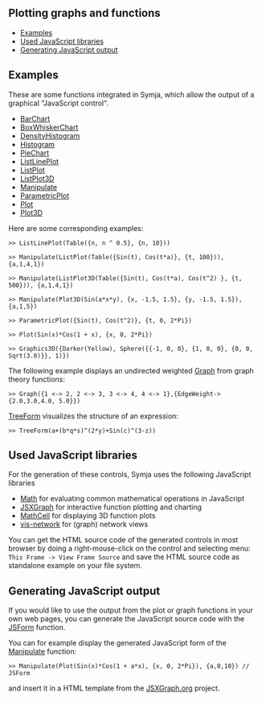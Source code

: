 ## Plotting graphs and functions

 
- [Examples](#examples) 
- [Used JavaScript libraries](#used-javascript-libraries) 
- [Generating JavaScript output](#generating-javascript-output) 

## Examples

These are some functions integrated in Symja, which allow the output of a graphical "JavaScript control".  

* [BarChart](functions/BarChart.md)			
* [BoxWhiskerChart](functions/BoxWhiskerChart.md)	
* [DensityHistogram](functions/DensityHistogram.md)	
* [Histogram](functions/Histogram.md)	
* [PieChart](functions/PieChart.md)	
* [ListLinePlot](functions/ListLinePlot.md)
* [ListPlot](functions/ListPlot.md)
* [ListPlot3D](functions/ListPlot3D.md)
* [Manipulate](functions/Manipulate.md)
* [ParametricPlot](functions/ParametricPlot.md) 
* [Plot](functions/Plot.md) 
* [Plot3D](functions/Plot3D.md)
 
Here are some corresponding examples:

```			
>> ListLinePlot(Table({n, n ^ 0.5}, {n, 10})) 
		
>> Manipulate(ListPlot(Table({Sin(t), Cos(t*a)}, {t, 100})), {a,1,4,1})
		
>> Manipulate(ListPlot3D(Table({Sin(t), Cos(t*a), Cos(t^2) }, {t, 500})), {a,1,4,1})
		
>> Manipulate(Plot3D(Sin(a*x*y), {x, -1.5, 1.5}, {y, -1.5, 1.5}), {a,1,5})
		
>> ParametricPlot({Sin(t), Cos(t^2)}, {t, 0, 2*Pi}) 
		
>> Plot(Sin(x)*Cos(1 + x), {x, 0, 2*Pi})

>> Graphics3D({Darker(Yellow), Sphere({{-1, 0, 0}, {1, 0, 0}, {0, 0, Sqrt(3.0)}}, 1)})
```
 
The following example displays an undirected weighted [Graph](functions/Graph.md) from graph theory functions:

```			
>> Graph({1 <-> 2, 2 <-> 3, 3 <-> 4, 4 <-> 1},{EdgeWeight->{2.0,3.0,4.0, 5.0}})   
```

[TreeForm](functions/TreeForm.md) visualizes the structure of an expression:

```
>> TreeForm(a+(b*q*s)^(2*y)+Sin(c)^(3-z)) 
```

## Used JavaScript libraries

For the generation of these controls, Symja uses the following JavaScript libraries

- [Math](https://github.com/paulmasson/math) for evaluating common mathematical operations in JavaScript 
- [JSXGraph](https://github.com/jsxgraph/jsxgraph) for  interactive function plotting and charting 
- [MathCell](https://github.com/paulmasson/mathcell) for displaying 3D function plots
- [vis-network](https://github.com/visjs/vis-network) for (graph) network views

You can get the HTML source code of the generated controls in most browser by doing a right-mouse-click on the control and selecting menu: `This Frame -> View Frame Source` and save the HTML source code as standalone example on your file system.

## Generating JavaScript output

If you would like to use the output from the plot or graph functions in your own web pages, you can generate the JavaScript source code with the [JSForm](functions/JSForm.md) function.

You can for example display the generated JavaScript form of the [Manipulate](functions/Manipulate.md) function:

```
>> Manipulate(Plot(Sin(x)*Cos(1 + a*x), {x, 0, 2*Pi}), {a,0,10}) // JSForm
```

and insert it in a HTML template from the [JSXGraph.org](https://jsxgraph.org/wp/index.html) project.
